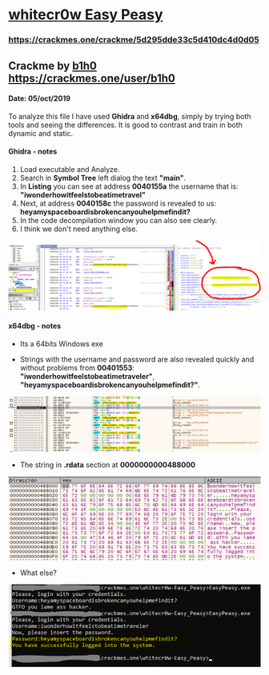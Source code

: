 # [whitecr0w Easy Peasy](https://crackmes.one/crackme/5d295dde33c5d410dc4d0d05)
### https://crackmes.one/crackme/5d295dde33c5d410dc4d0d05

## Crackme by [b1h0](https://crackmes.one/user/b1h0) https://crackmes.one/user/b1h0
#### Date: 05/oct/2019 

To analyze this file I have used **Ghidra** and **x64dbg**, simply by trying both tools and seeing the differences. It is good to contrast and train in both dynamic and static.


#### Ghidra - notes

1. Load executable and Analyze.
2. Search in **Symbol Tree** left dialog the text **"main"**.
3. In **Listing** you can see at address **0040155a** the username that is: **"iwonderhowitfeelstobeatimetravel"**
4. Next, at address **0040158c** the password is revealed to us: **heyamyspaceboardisbrokencanyouhelpmefindit?**
5. In the code decompilation window you can also see clearly.
6. I think we don't need anything else.

![EP_000](EP_000.png "Ghidra details, user & password") 
 


#### x64dbg - notes

- Its a 64bits Windows exe

- Strings with the username and password are also revealed quickly and without problems from **00401553**:
	**"iwonderhowitfeelstobeatimetraveler"**, **"heyamyspaceboardisbrokencanyouhelpmefindit?"**.

![EP_001](EP_001.png "Strings operations") 


- The string in **.rdata** section at **0000000000488000**

![EP_002](EP_002.png "Strings") 


- What else?

![EP_003](EP_003.png "Solved") 

